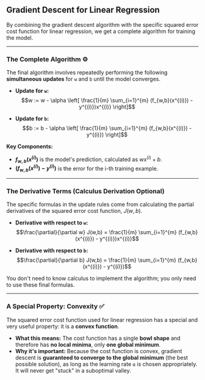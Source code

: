 ## **Gradient Descent for Linear Regression**

By combining the gradient descent algorithm with the specific squared error cost function for linear regression, we get a complete algorithm for training the model.

---

### **The Complete Algorithm ⚙️**

The final algorithm involves repeatedly performing the following **simultaneous updates** for `w` and `b` until the model converges.

- **Update for `w`:**
  $$w := w - \alpha \left[ \frac{1}{m} \sum_{i=1}^{m} (f_{w,b}(x^{(i)}) - y^{(i)})x^{(i)} \right]$$

- **Update for `b`:**
  $$b := b - \alpha \left[ \frac{1}{m} \sum_{i=1}^{m} (f_{w,b}(x^{(i)}) - y^{(i)}) \right]$$

**Key Components:**

- **$f_{w,b}(x^{(i)})$** is the model's prediction, calculated as $wx^{(i)} + b$.
- **$(f_{w,b}(x^{(i)}) - y^{(i)})$** is the error for the i-th training example.

---

### **The Derivative Terms (Calculus Derivation Optional)**

The specific formulas in the update rules come from calculating the partial derivatives of the squared error cost function, $J(w,b)$.

- **Derivative with respect to `w`:**
  $$\frac{\partial}{\partial w} J(w,b) = \frac{1}{m} \sum_{i=1}^{m} (f_{w,b}(x^{(i)}) - y^{(i)})x^{(i)}$$

- **Derivative with respect to `b`:**
  $$\frac{\partial}{\partial b} J(w,b) = \frac{1}{m} \sum_{i=1}^{m} (f_{w,b}(x^{(i)}) - y^{(i)})$$

You don't need to know calculus to implement the algorithm; you only need to use these final formulas.

---

### **A Special Property: Convexity ✅**

The squared error cost function used for linear regression has a special and very useful property: it is a **convex function**.

- **What this means:** The cost function has a single **bowl shape** and therefore has **no local minima**, only **one global minimum**.
- **Why it's important:** Because the cost function is convex, gradient descent is **guaranteed to converge to the global minimum** (the best possible solution), as long as the learning rate `α` is chosen appropriately. It will never get "stuck" in a suboptimal valley.
